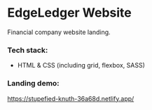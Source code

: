 # EdgeLedger Website

Financial company website landing. 

### Tech stack:
- HTML & CSS (including grid, flexbox, SASS)

### Landing demo:
https://stupefied-knuth-36a68d.netlify.app/
